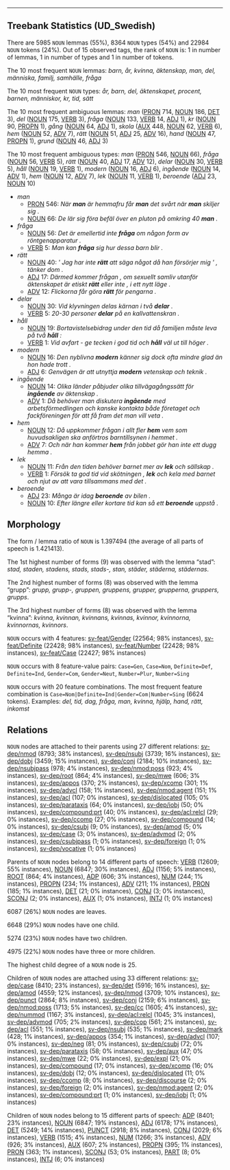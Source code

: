 

--------------------------------------------------------------------------------

## Treebank Statistics (UD_Swedish)

There are 5985 `NOUN` lemmas (55%), 8364 `NOUN` types (54%) and 22984 `NOUN` tokens (24%).
Out of 15 observed tags, the rank of `NOUN` is: 1 in number of lemmas, 1 in number of types and 1 in number of tokens.

The 10 most frequent `NOUN` lemmas: <em>barn, år, kvinna, äktenskap, man, del, människa, familj, samhälle, fråga</em>

The 10 most frequent `NOUN` types:  <em>år, barn, del, äktenskapet, procent, barnen, människor, kr, tid, sätt</em>

The 10 most frequent ambiguous lemmas: <em>man</em> ([PRON]() 714, [NOUN]() 186, [DET]() 3), <em>del</em> ([NOUN]() 175, [VERB]() 3), <em>fråga</em> ([NOUN]() 133, [VERB]() 14, [ADJ]() 1), <em>kr</em> ([NOUN]() 90, [PROPN]() 1), <em>gång</em> ([NOUN]() 64, [ADJ]() 1), <em>skola</em> ([AUX]() 448, [NOUN]() 62, [VERB]() 6), <em>hem</em> ([NOUN]() 52, [ADV]() 7), <em>rätt</em> ([NOUN]() 51, [ADJ]() 25, [ADV]() 16), <em>hand</em> ([NOUN]() 47, [PROPN]() 1), <em>grund</em> ([NOUN]() 46, [ADJ]() 3)

The 10 most frequent ambiguous types:  <em>man</em> ([PRON]() 546, [NOUN]() 66), <em>fråga</em> ([NOUN]() 56, [VERB]() 5), <em>rätt</em> ([NOUN]() 40, [ADJ]() 17, [ADV]() 12), <em>delar</em> ([NOUN]() 30, [VERB]() 5), <em>håll</em> ([NOUN]() 19, [VERB]() 1), <em>modern</em> ([NOUN]() 16, [ADJ]() 6), <em>ingående</em> ([NOUN]() 14, [ADV]() 1), <em>hem</em> ([NOUN]() 12, [ADV]() 7), <em>lek</em> ([NOUN]() 11, [VERB]() 1), <em>beroende</em> ([ADJ]() 23, [NOUN]() 10)


* <em>man</em>
  * [PRON]() 546: <em>När <b>man</b> är hemmafru får <b>man</b> det svårt när <b>man</b> skiljer sig .</em>
  * [NOUN]() 66: <em>De lär sig föra befäl över en pluton på omkring 40 <b>man</b> .</em>
* <em>fråga</em>
  * [NOUN]() 56: <em>Det är emellertid inte <b>fråga</b> om någon form av röntgenapparatur .</em>
  * [VERB]() 5: <em>Man kan <b>fråga</b> sig hur dessa barn blir .</em>
* <em>rätt</em>
  * [NOUN]() 40: <em>' Jag har inte <b>rätt</b> att säga något då han försörjer mig ' , tänker dom .</em>
  * [ADJ]() 17: <em>Därmed kommer frågan , om sexuellt samliv utanför äktenskapet är etiskt <b>rätt</b> eller inte , i ett nytt läge .</em>
  * [ADV]() 12: <em>Flickorna får göra <b>rätt</b> för pengarna .</em>
* <em>delar</em>
  * [NOUN]() 30: <em>Vid klyvningen delas kärnan i två <b>delar</b> .</em>
  * [VERB]() 5: <em>20-30 personer <b>delar</b> på en kallvattenskran .</em>
* <em>håll</em>
  * [NOUN]() 19: <em>Bortavistelsebidrag under den tid då familjen måste leva på två <b>håll</b> :</em>
  * [VERB]() 1: <em>Vid avfart - ge tecken i god tid och <b>håll</b> väl ut till höger .</em>
* <em>modern</em>
  * [NOUN]() 16: <em>Den nyblivna <b>modern</b> känner sig dock ofta mindre glad än hon hade trott .</em>
  * [ADJ]() 6: <em>Genvägen är att utnyttja <b>modern</b> vetenskap och teknik .</em>
* <em>ingående</em>
  * [NOUN]() 14: <em>Olika länder påbjuder olika tillvägagångssätt för <b>ingående</b> av äktenskap .</em>
  * [ADV]() 1: <em>Då behöver man diskutera <b>ingående</b> med arbetsförmedlingen och kanske kontakta både företaget och fackföreningen för att få fram det man vill veta .</em>
* <em>hem</em>
  * [NOUN]() 12: <em>Då uppkommer frågan i allt fler <b>hem</b> vem som huvudsakligen ska anförtros barntillsynen i hemmet .</em>
  * [ADV]() 7: <em>Och när han kommer <b>hem</b> från jobbet gör han inte ett dugg hemma .</em>
* <em>lek</em>
  * [NOUN]() 11: <em>Från den tiden behöver barnet mer av <b>lek</b> och sällskap .</em>
  * [VERB]() 1: <em>Försök ta god tid vid skötningen , <b>lek</b> och kela med barnet och njut av att vara tillsammans med det .</em>
* <em>beroende</em>
  * [ADJ]() 23: <em>Många är idag <b>beroende</b> av bilen .</em>
  * [NOUN]() 10: <em>Efter längre eller kortare tid kan så ett <b>beroende</b> uppstå .</em>

## Morphology

The form / lemma ratio of `NOUN` is 1.397494 (the average of all parts of speech is 1.421413).

The 1st highest number of forms (9) was observed with the lemma “stad”: <em>stad, staden, stadens, stads, stads-, stan, städer, städerna, städernas</em>.

The 2nd highest number of forms (8) was observed with the lemma “grupp”: <em>grupp, grupp-, gruppen, gruppens, grupper, grupperna, gruppers, grupps</em>.

The 3rd highest number of forms (8) was observed with the lemma “kvinna”: <em>kvinna, kvinnan, kvinnans, kvinnas, kvinnor, kvinnorna, kvinnornas, kvinnors</em>.

`NOUN` occurs with 4 features: [sv-feat/Gender]() (22564; 98% instances), [sv-feat/Definite]() (22428; 98% instances), [sv-feat/Number]() (22428; 98% instances), [sv-feat/Case]() (22427; 98% instances)

`NOUN` occurs with 8 feature-value pairs: `Case=Gen`, `Case=Nom`, `Definite=Def`, `Definite=Ind`, `Gender=Com`, `Gender=Neut`, `Number=Plur`, `Number=Sing`

`NOUN` occurs with 20 feature combinations.
The most frequent feature combination is `Case=Nom|Definite=Ind|Gender=Com|Number=Sing` (6624 tokens).
Examples: <em>del, tid, dag, fråga, man, kvinna, hjälp, hand, rätt, inkomst</em>


## Relations

`NOUN` nodes are attached to their parents using 27 different relations: [sv-dep/nmod]() (8793; 38% instances), [sv-dep/nsubj]() (3739; 16% instances), [sv-dep/dobj]() (3459; 15% instances), [sv-dep/conj]() (2184; 10% instances), [sv-dep/nsubjpass]() (978; 4% instances), [sv-dep/nmod:poss]() (923; 4% instances), [sv-dep/root]() (864; 4% instances), [sv-dep/mwe]() (606; 3% instances), [sv-dep/appos]() (370; 2% instances), [sv-dep/xcomp]() (301; 1% instances), [sv-dep/advcl]() (158; 1% instances), [sv-dep/nmod:agent]() (151; 1% instances), [sv-dep/acl]() (107; 0% instances), [sv-dep/dislocated]() (105; 0% instances), [sv-dep/parataxis]() (64; 0% instances), [sv-dep/iobj]() (50; 0% instances), [sv-dep/compound:prt]() (40; 0% instances), [sv-dep/acl:relcl]() (29; 0% instances), [sv-dep/ccomp]() (27; 0% instances), [sv-dep/compound]() (14; 0% instances), [sv-dep/csubj]() (9; 0% instances), [sv-dep/amod]() (5; 0% instances), [sv-dep/case]() (3; 0% instances), [sv-dep/advmod]() (2; 0% instances), [sv-dep/csubjpass]() (1; 0% instances), [sv-dep/foreign]() (1; 0% instances), [sv-dep/vocative]() (1; 0% instances)

Parents of `NOUN` nodes belong to 14 different parts of speech: [VERB]() (12609; 55% instances), [NOUN]() (6847; 30% instances), [ADJ]() (1156; 5% instances), [ROOT]() (864; 4% instances), [ADP]() (606; 3% instances), [NUM]() (244; 1% instances), [PROPN]() (234; 1% instances), [ADV]() (211; 1% instances), [PRON]() (185; 1% instances), [DET]() (21; 0% instances), [CONJ]() (3; 0% instances), [SCONJ]() (2; 0% instances), [AUX]() (1; 0% instances), [INTJ]() (1; 0% instances)

6087 (26%) `NOUN` nodes are leaves.

6648 (29%) `NOUN` nodes have one child.

5274 (23%) `NOUN` nodes have two children.

4975 (22%) `NOUN` nodes have three or more children.

The highest child degree of a `NOUN` node is 25.

Children of `NOUN` nodes are attached using 33 different relations: [sv-dep/case]() (8410; 23% instances), [sv-dep/det]() (5916; 16% instances), [sv-dep/amod]() (4559; 12% instances), [sv-dep/nmod]() (3709; 10% instances), [sv-dep/punct]() (2864; 8% instances), [sv-dep/conj]() (2159; 6% instances), [sv-dep/nmod:poss]() (1713; 5% instances), [sv-dep/cc]() (1605; 4% instances), [sv-dep/nummod]() (1167; 3% instances), [sv-dep/acl:relcl]() (1045; 3% instances), [sv-dep/advmod]() (705; 2% instances), [sv-dep/cop]() (561; 2% instances), [sv-dep/acl]() (551; 1% instances), [sv-dep/nsubj]() (535; 1% instances), [sv-dep/mark]() (428; 1% instances), [sv-dep/appos]() (354; 1% instances), [sv-dep/advcl]() (107; 0% instances), [sv-dep/neg]() (81; 0% instances), [sv-dep/csubj]() (72; 0% instances), [sv-dep/parataxis]() (58; 0% instances), [sv-dep/aux]() (47; 0% instances), [sv-dep/mwe]() (22; 0% instances), [sv-dep/expl]() (21; 0% instances), [sv-dep/compound]() (17; 0% instances), [sv-dep/xcomp]() (16; 0% instances), [sv-dep/dobj]() (12; 0% instances), [sv-dep/dislocated]() (11; 0% instances), [sv-dep/ccomp]() (8; 0% instances), [sv-dep/discourse]() (2; 0% instances), [sv-dep/foreign]() (2; 0% instances), [sv-dep/nmod:agent]() (2; 0% instances), [sv-dep/compound:prt]() (1; 0% instances), [sv-dep/iobj]() (1; 0% instances)

Children of `NOUN` nodes belong to 15 different parts of speech: [ADP]() (8401; 23% instances), [NOUN]() (6847; 19% instances), [ADJ]() (6178; 17% instances), [DET]() (5249; 14% instances), [PUNCT]() (2918; 8% instances), [CONJ]() (2029; 6% instances), [VERB]() (1515; 4% instances), [NUM]() (1266; 3% instances), [ADV]() (926; 3% instances), [AUX]() (607; 2% instances), [PROPN]() (395; 1% instances), [PRON]() (363; 1% instances), [SCONJ]() (53; 0% instances), [PART]() (8; 0% instances), [INTJ]() (6; 0% instances)

